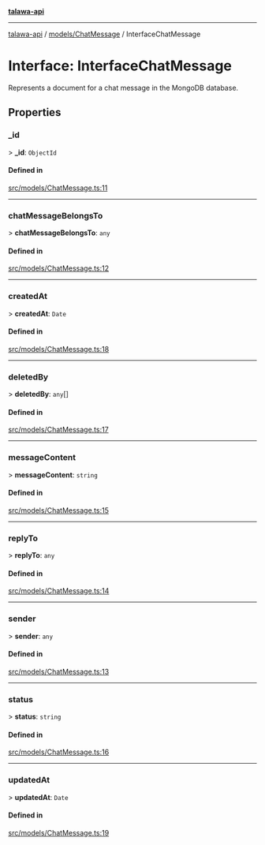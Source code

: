 [**talawa-api**](../../../README.md)

***

[talawa-api](../../../modules.md) / [models/ChatMessage](../README.md) / InterfaceChatMessage

# Interface: InterfaceChatMessage

Represents a document for a chat message in the MongoDB database.

## Properties

### \_id

\> **\_id**: `ObjectId`

#### Defined in

[src/models/ChatMessage.ts:11](https://github.com/PalisadoesFoundation/talawa-api/blob/6bd0fecc1032af2aa70d925c85724d9fec2350f9/src/models/ChatMessage.ts#L11)

***

### chatMessageBelongsTo

\> **chatMessageBelongsTo**: `any`

#### Defined in

[src/models/ChatMessage.ts:12](https://github.com/PalisadoesFoundation/talawa-api/blob/6bd0fecc1032af2aa70d925c85724d9fec2350f9/src/models/ChatMessage.ts#L12)

***

### createdAt

\> **createdAt**: `Date`

#### Defined in

[src/models/ChatMessage.ts:18](https://github.com/PalisadoesFoundation/talawa-api/blob/6bd0fecc1032af2aa70d925c85724d9fec2350f9/src/models/ChatMessage.ts#L18)

***

### deletedBy

\> **deletedBy**: `any`[]

#### Defined in

[src/models/ChatMessage.ts:17](https://github.com/PalisadoesFoundation/talawa-api/blob/6bd0fecc1032af2aa70d925c85724d9fec2350f9/src/models/ChatMessage.ts#L17)

***

### messageContent

\> **messageContent**: `string`

#### Defined in

[src/models/ChatMessage.ts:15](https://github.com/PalisadoesFoundation/talawa-api/blob/6bd0fecc1032af2aa70d925c85724d9fec2350f9/src/models/ChatMessage.ts#L15)

***

### replyTo

\> **replyTo**: `any`

#### Defined in

[src/models/ChatMessage.ts:14](https://github.com/PalisadoesFoundation/talawa-api/blob/6bd0fecc1032af2aa70d925c85724d9fec2350f9/src/models/ChatMessage.ts#L14)

***

### sender

\> **sender**: `any`

#### Defined in

[src/models/ChatMessage.ts:13](https://github.com/PalisadoesFoundation/talawa-api/blob/6bd0fecc1032af2aa70d925c85724d9fec2350f9/src/models/ChatMessage.ts#L13)

***

### status

\> **status**: `string`

#### Defined in

[src/models/ChatMessage.ts:16](https://github.com/PalisadoesFoundation/talawa-api/blob/6bd0fecc1032af2aa70d925c85724d9fec2350f9/src/models/ChatMessage.ts#L16)

***

### updatedAt

\> **updatedAt**: `Date`

#### Defined in

[src/models/ChatMessage.ts:19](https://github.com/PalisadoesFoundation/talawa-api/blob/6bd0fecc1032af2aa70d925c85724d9fec2350f9/src/models/ChatMessage.ts#L19)
